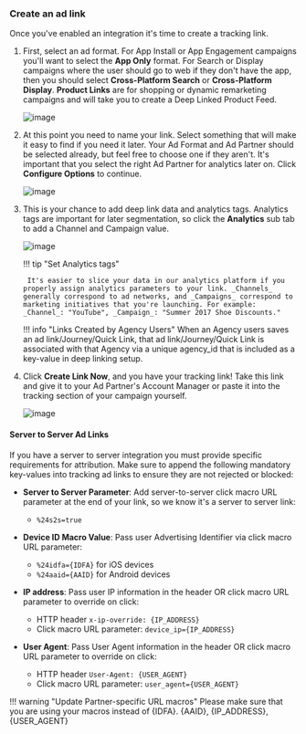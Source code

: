 ### Create an ad link

Once you've enabled an integration it's time to create a tracking link.

1. First, select an ad format. For App Install or App Engagement campaigns you'll want to select the **App Only** format. For Search or Display campaigns where the user should go to web if they don't have the app, then you should select **Cross-Platform Search** or **Cross-Platform Display**. **Product Links** are for shopping or dynamic remarketing campaigns and will take you to create a Deep Linked Product Feed.

    ![image](/_assets/img/pages/deep-linked-ads/branch-universal-ads/create-link.png)

1. At this point you need to name your link. Select something that will make it easy to find if you need it later. Your Ad Format and Ad Partner should be selected already, but feel free to choose one if they aren't. It's important that you select the right Ad Partner for analytics later on. Click **Configure Options** to continue.

    ![image](/_assets/img/pages/deep-linked-ads/branch-universal-ads/create-link-name.png)

1. This is your chance to add deep link data and analytics tags. Analytics tags are important for later segmentation, so click the **Analytics** sub tab to add a Channel and Campaign value.

    ![image](/_assets/img/pages/deep-linked-ads/branch-universal-ads/create-link-tags.png)

    !!! tip "Set Analytics tags"

        It's easier to slice your data in our analytics platform if you properly assign analytics parameters to your link. _Channels_ generally correspond to ad networks, and _Campaigns_ correspond to marketing initiatives that you're launching. For example: _Channel_: "YouTube", _Campaign_: "Summer 2017 Shoe Discounts."

    !!! info "Links Created by Agency Users"
        When an Agency users saves an ad link/Journey/Quick Link, that ad link/Journey/Quick Link is associated with that Agency via a unique agency_id that is included as a key-value in deep linking setup.


1. Click **Create Link Now**, and you have your tracking link! Take this link and give it to your Ad Partner's Account Manager or paste it into the tracking section of your campaign yourself.

    ![image](/_assets/img/pages/deep-linked-ads/branch-universal-ads/create-link-completed.png)

#### Server to Server Ad Links

If you have a server to server integration you must provide specific requirements for attribution. Make sure to append the following mandatory key-values into tracking ad links to ensure they are not rejected or blocked:

- **Server to Server Parameter**: Add server-to-server click macro URL parameter at the end of your link, so we know it's a server to server link:
    - `%24s2s=true`

- **Device ID Macro Value**: Pass user Advertising Identifier via click macro URL parameter:
    - `%24idfa={IDFA}` for iOS devices
    - `%24aaid={AAID}` for Android devices

- **IP address**:  Pass user IP information in the header OR click macro URL parameter to override on click:
    - HTTP header `x-ip-override: {IP_ADDRESS}`
    - Click macro URL parameter: `device_ip={IP_ADDRESS}`

- **User Agent**:  Pass User Agent information in the header OR click macro URL parameter to override on click:
    - HTTP header `User-Agent: {USER_AGENT}`  
    - Click macro URL parameter: `user_agent={USER_AGENT}`

!!! warning "Update Partner-specific URL macros"
    Please make sure that you are using your macros instead of {IDFA}. {AAID}, {IP_ADDRESS}, {USER_AGENT}

